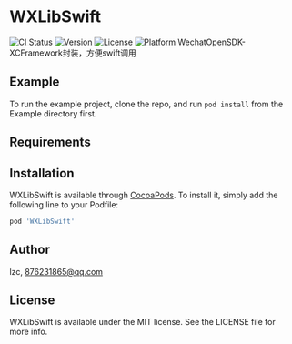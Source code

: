 # WXLibSwift

[![CI Status](https://img.shields.io/travis/yxd_lzc/WXLibSwift.svg?style=flat)](https://travis-ci.org/yxd_lzc/WXLibSwift)
[![Version](https://img.shields.io/cocoapods/v/WXLibSwift.svg?style=flat)](https://cocoapods.org/pods/WXLibSwift)
[![License](https://img.shields.io/cocoapods/l/WXLibSwift.svg?style=flat)](https://cocoapods.org/pods/WXLibSwift)
[![Platform](https://img.shields.io/cocoapods/p/WXLibSwift.svg?style=flat)](https://cocoapods.org/pods/WXLibSwift)
WechatOpenSDK-XCFramework封装，方便swift调用
## Example

To run the example project, clone the repo, and run `pod install` from the Example directory first.

## Requirements

## Installation

WXLibSwift is available through [CocoaPods](https://cocoapods.org). To install
it, simply add the following line to your Podfile:

```ruby
pod 'WXLibSwift'
```

## Author

lzc, 876231865@qq.com

## License

WXLibSwift is available under the MIT license. See the LICENSE file for more info.
